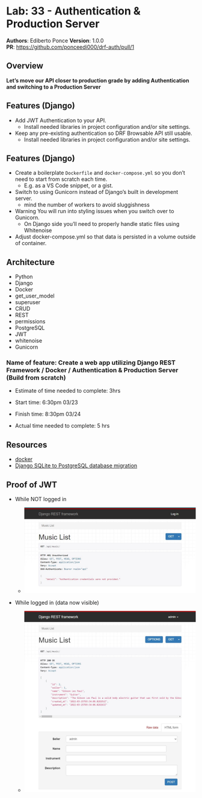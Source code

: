 # Lab: 33 - Authentication & Production Server

**Authors**: Ediberto Ponce
**Version**: 1.0.0  
**PR**: https://github.com/ponceedi000/drf-auth/pull/1

## Overview
**Let’s move our API closer to production grade by adding Authentication and switching to a Production Server**


## Features (Django)
- Add JWT Authentication to your API.
  * Install needed libraries in project configuration and/or site settings.
- Keep any pre-existing authentication so DRF Browsable API still usable.
  * Install needed libraries in project configuration and/or site settings.

## Features (Django)
- Create a boilerplate `Dockerfile` and `docker-compose.yml` so you don’t need to start from scratch each time.
  * E.g. as a VS Code snippet, or a gist.
- Switch to using Gunicorn instead of Django’s built in development server.
  * mind the number of workers to avoid sluggishness
- Warning You will run into styling issues when you switch over to Gunicorn.
  * On Django side you’ll need to properly handle static files using Whitenoise
- Adjust docker-compose.yml so that data is persisted in a volume outside of container.

## Architecture
- Python
- Django
- Docker
- get_user_model
- superuser
- CRUD
- REST
- permissions
- PostgreSQL
- JWT
- whitenoise
- Gunicorn

### Name of feature: Create a web app utilizing Django REST Framework / Docker / Authentication & Production Server (Build from scratch)

- Estimate of time needed to complete: 3hrs

- Start time: 6:30pm 03/23

- Finish time: 8:30pm 03/24

- Actual time needed to complete: 5 hrs

## Resources
- [docker](https://docs.docker.com/compose/reference/build/)
- [Django SQLite to PostgreSQL database migration](https://medium.com/djangotube/django-sqlite-to-postgresql-database-migration-e3c1f76711e1)

## Proof of JWT
- While NOT logged in
  * ![website](img/Django1.JPG)

- While logged in (data now visible)
  * ![website](img/Django2.JPG)
